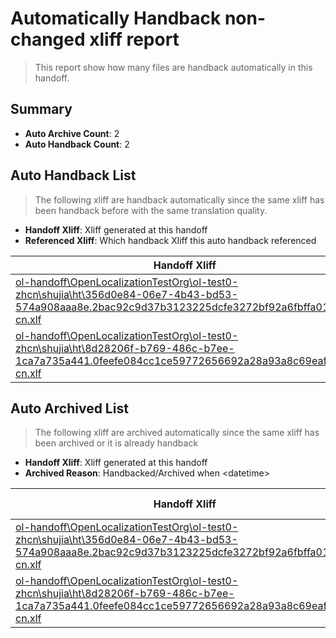# Automatically Handback non-changed xliff report
> This report show how many files are handback automatically in this handoff.

## Summary
* **Auto Archive Count**: 2
* **Auto Handback Count**: 2

## Auto Handback List
> The following xliff are handback automatically since the same xliff has been handback before with the same translation quality.

* **Handoff Xliff**: Xliff generated at this handoff
* **Referenced Xliff**: Which handback Xliff this auto handback referenced

| Handoff Xliff | Referenced Xliff | 
| --- | --- | 
| [ol-handoff\OpenLocalizationTestOrg\ol-test0-zhcn\shujia\ht\356d0e84-06e7-4b43-bd53-574a908aaa8e.2bac92c9d37b3123225dcfe3272bf92a6fbffa01.zh-cn.xlf](https://github.com/OpenLocalizationTestOrg/ol-test0-handoff/blob/c495ad9bb8dd578c9155f64acb0b53171b339962/ol-handoff/OpenLocalizationTestOrg/ol-test0-zhcn/shujia/ht/356d0e84-06e7-4b43-bd53-574a908aaa8e.2bac92c9d37b3123225dcfe3272bf92a6fbffa01.zh-cn.xlf) | [ol-handback\OpenLocalizationTestOrg\ol-test0-zhcn\shujia\high\356d0e84-06e7-4b43-bd53-574a908aaa8e.2bac92c9d37b3123225dcfe3272bf92a6fbffa01.zh-cn.xlf](https://github.com/OpenLocalizationTestOrg/ol-test0-handback/blob/1e1c7cd8af80e7e85f36a1f2d47261b62e4ef584/ol-handback/OpenLocalizationTestOrg/ol-test0-zhcn/shujia/high/356d0e84-06e7-4b43-bd53-574a908aaa8e.2bac92c9d37b3123225dcfe3272bf92a6fbffa01.zh-cn.xlf) | 
| [ol-handoff\OpenLocalizationTestOrg\ol-test0-zhcn\shujia\ht\8d28206f-b769-486c-b7ee-1ca7a735a441.0feefe084cc1ce59772656692a28a93a8c69eaf4.zh-cn.xlf](https://github.com/OpenLocalizationTestOrg/ol-test0-handoff/blob/c495ad9bb8dd578c9155f64acb0b53171b339962/ol-handoff/OpenLocalizationTestOrg/ol-test0-zhcn/shujia/ht/8d28206f-b769-486c-b7ee-1ca7a735a441.0feefe084cc1ce59772656692a28a93a8c69eaf4.zh-cn.xlf) | [ol-handback\OpenLocalizationTestOrg\ol-test0-zhcn\shujia\high\8d28206f-b769-486c-b7ee-1ca7a735a441.0feefe084cc1ce59772656692a28a93a8c69eaf4.zh-cn.xlf](https://github.com/OpenLocalizationTestOrg/ol-test0-handback/blob/1e1c7cd8af80e7e85f36a1f2d47261b62e4ef584/ol-handback/OpenLocalizationTestOrg/ol-test0-zhcn/shujia/high/8d28206f-b769-486c-b7ee-1ca7a735a441.0feefe084cc1ce59772656692a28a93a8c69eaf4.zh-cn.xlf) | 

## Auto Archived List
> The following xliff are archived automatically since the same xliff has been archived or it is already handback

* **Handoff Xliff**: Xliff generated at this handoff
* **Archived Reason**: Handbacked/Archived when &lt;datetime&gt;

| Handoff Xliff | Archived Reason | 
| --- | --- | 
| [ol-handoff\OpenLocalizationTestOrg\ol-test0-zhcn\shujia\ht\356d0e84-06e7-4b43-bd53-574a908aaa8e.2bac92c9d37b3123225dcfe3272bf92a6fbffa01.zh-cn.xlf](https://github.com/OpenLocalizationTestOrg/ol-test0-handoff/blob/c495ad9bb8dd578c9155f64acb0b53171b339962/ol-handoff/OpenLocalizationTestOrg/ol-test0-zhcn/shujia/ht/356d0e84-06e7-4b43-bd53-574a908aaa8e.2bac92c9d37b3123225dcfe3272bf92a6fbffa01.zh-cn.xlf) | Handbacked | 
| [ol-handoff\OpenLocalizationTestOrg\ol-test0-zhcn\shujia\ht\8d28206f-b769-486c-b7ee-1ca7a735a441.0feefe084cc1ce59772656692a28a93a8c69eaf4.zh-cn.xlf](https://github.com/OpenLocalizationTestOrg/ol-test0-handoff/blob/c495ad9bb8dd578c9155f64acb0b53171b339962/ol-handoff/OpenLocalizationTestOrg/ol-test0-zhcn/shujia/ht/8d28206f-b769-486c-b7ee-1ca7a735a441.0feefe084cc1ce59772656692a28a93a8c69eaf4.zh-cn.xlf) | Handbacked | 

